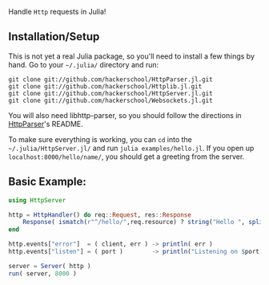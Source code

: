 Handle `Http` requests in Julia!

## Installation/Setup

This is not yet a real Julia package, so you'll need to install a few things by hand.
Go to your `~/.julia/` directory and run:

~~~~
git clone git://github.com/hackerschool/HttpParser.jl.git
git clone git://github.com/hackerschool/Httplib.jl.git
git clone git://github.com/hackerschool/HttpServer.jl.git
git clone git://github.com/hackerschool/Websockets.jl.git
~~~~

You will also need libhttp-parser,
so you should follow the directions in
[HttpParser](https://github.com/hackerschool/HttpParser.jl)'s README.

To make sure everything is working, you can `cd` into the `~/.julia/HttpServer.jl/` and run `julia examples/hello.jl`. If you open up `localhost:8000/hello/name/`, you should get a greeting from the server.


## Basic Example:

~~~~.jl
using HttpServer

http = HttpHandler() do req::Request, res::Response
    Response( ismatch(r"^/hello/",req.resource) ? string("Hello ", split(req.resource,'/')[3], "!") : 404 )
end

http.events["error"]  = ( client, err ) -> println( err )
http.events["listen"] = ( port )        -> println("Listening on $port...")

server = Server( http )
run( server, 8000 )
~~~~
